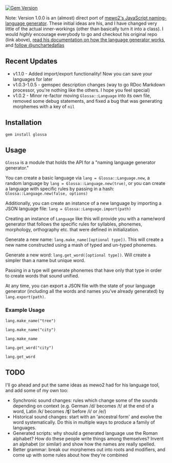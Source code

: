 [![Gem Version](https://badge.fury.io/rb/glossa.svg)](https://badge.fury.io/rb/glossa)

Note: Version 1.0.0 is an (almost) direct port of [mewo2's JavaScript naming-language generator](https://github.com/mewo2/naming-language). These initial ideas are his, and I have changed very little of the actual inner-workings (other than basically turn it into a class). I would _*highly*_ encourage everybody to go and checkout his original repo (link above), [read his documentation on how the language generator works](http://mewo2.com/notes/naming-language/), and [follow @unchartedatlas](https://twitter.com/unchartedatlas)

## Recent Updates

* v1.1.0 - Added import/export functionality! Now you can save your languages for later
* v1.0.3-1.0.5 - gemspec description changes (way to go RDoc Markdown processor, you're nothing like the others. I hope you feel special)
* v1.0.2 - Minor re-factor moving `Glossa::Language` into its own file, removed some debug statements, and fixed a bug that was generating morphemes with a key of `nil`

## Installation

`gem install glossa`

## Usage

`Glossa` is a module that holds the API for a "naming language generator generator."

You can create a basic language via `lang = Glossa::Language.new`, a random language by `lang = Glossa::Language.new(true)`, or you can create a language with specific rules by passing in a hash: `Glossa::Language.new(false, options)`

Additionally, you can create an instance of a new language by importing a JSON language file: `lang = Glossa::Language.import(path)`

Creating an instance of `Language` like this will provide you with a name/word generator that follows the specific rules for syllables, phonemes, morphology, orthography etc. that were defined in initialization.

Generate a new name: `lang.make_name([optional type])`. This will create a new name constructed using a mash of typed and un-typed phonemes.

Generate a new word: `lang.get_word([optional type])`. Will create a simpler than a name but unique word.

Passing in a type will generate phonemes that have only that type in order to create words that sound unified.

At any time, you can export a JSON file with the state of your language generator (including all the words and names you've already generated) by `lang.export(path)`.

### Example Usage

`lang.make_name("tree")`

`lang.make_name("city")`

`lang.make_name`

`lang.get_word("city")`

`lang.get_word`

## TODO

I'll go ahead and put the same ideas as mewo2 had for his language tool, and add some of my own too:

* Synchronic sound changes: rules which change some of the sounds depending on context (e.g. German /d/ becomes /t/ at the end of a word, Latin /k/ becomes /ʧ/ before /i/ or /e/)
* Historical sound changes: start with an 'ancestral form' and evolve the word systematically. Do this in multiple ways to produce a family of languages.
* Generated scripts: why should a generated language use the Roman alphabet? How do these people write things among themselves? Invent an alphabet (or similar) and show how the names are really spelled.
* Better grammar: break our morphemes out into roots and modifiers, and come up with some rules about how they're combined